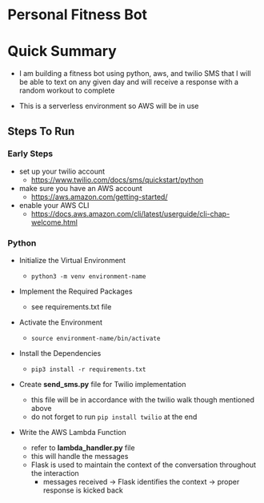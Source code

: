# Personal Fitness Bot

# Quick Summary
- I am building a fitness bot using python, aws, and twilio SMS that I will be able to text on any given day and will receive a response with a random workout to complete 

- This is a serverless environment so AWS will be in use

## Steps To Run
### Early Steps
- set up your twilio account </br>
    - https://www.twilio.com/docs/sms/quickstart/python
- make sure you have an AWS account </br>
    - https://aws.amazon.com/getting-started/
- enable your AWS CLI </br> 
    - https://docs.aws.amazon.com/cli/latest/userguide/cli-chap-welcome.html

### Python
- Initialize the Virtual Environment </br>
    - ``` python3 -m venv environment-name ```

- Implement the Required Packages
    - see requirements.txt file

- Activate the Environment  </br>
    - ``` source environment-name/bin/activate ```
- Install the Dependencies </br>
    - ``` pip3 install -r requirements.txt ```

- Create __send_sms.py__ file for Twilio implementation
    - this file will be in accordance with the twilio walk though mentioned above
    - do not forget to run ``` pip install twilio ``` at the end 

- Write the AWS Lambda Function 
    - refer to __lambda_handler.py__ file
    - this will handle the messages
    - Flask is used to maintain the context of the conversation throughout the interaction
        - messages received -> Flask identifies the context -> proper response is kicked back
